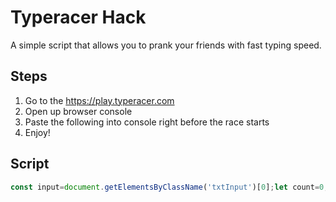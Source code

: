 # Typeracer Hack
A simple script that allows you to prank your friends with fast typing speed.

## Steps

1. Go to the https://play.typeracer.com
2. Open up browser console
3. Paste the following into console right before the race starts
4. Enjoy!

## Script

```javascript
const input=document.getElementsByClassName('txtInput')[0];let count=0; const interval=setInterval(()=>{const panel=document.getElementsByClassName('inputPanel');const currentLetter=panel[0].children[0].children[0].children[0].children[0].children[0].children[0].children[0].children[0].children[0].children?.[count]?.innerHTML; input.focus();if(currentLetter){input.value+=currentLetter;}else{clearInterval(interval);}++count;},2000);
```